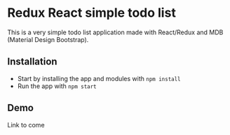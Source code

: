 # Redux React simple todo list

This is a very simple todo list application made with React/Redux and MDB (Material Design Bootstrap). 

## Installation
- Start by installing the app and modules with ```npm install```
- Run the app with ```npm start```

## Demo
Link to come

